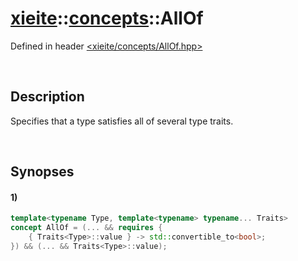 # [xieite](../../xieite.md)\:\:[concepts](../../concepts.md)\:\:AllOf
Defined in header [<xieite/concepts/AllOf.hpp>](../../../include/xieite/concepts/AllOf.hpp)

&nbsp;

## Description
Specifies that a type satisfies all of several type traits.

&nbsp;

## Synopses
#### 1)
```cpp
template<typename Type, template<typename> typename... Traits>
concept AllOf = (... && requires {
    { Traits<Type>::value } -> std::convertible_to<bool>;
}) && (... && Traits<Type>::value);
```
